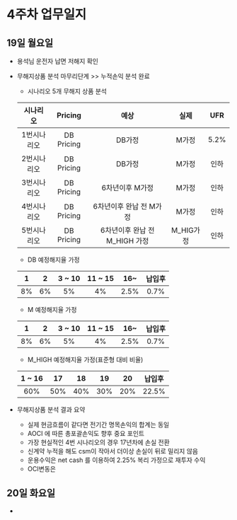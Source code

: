 # 4주차 업무일지

## 19일 월요일

*  용석님 운전자 납면 저해지 확인
*  무해지상품 분석 마무리단계 >> 누적손익 분석 완료
    - 시나리오 5개 무해지 상품  분석

	| 시나리오 | Pricing | 예상 | 실제 | UFR |
	|:--:|:--:|:--:|:--:|:--:|
	| 1번시나리오 | DB Pricing | DB가정 | M가정 | 5.2% |
	| 2번시나리오 | DB Pricing | DB가정 | M가정 | 인하 |
	| 3번시나리오 | DB Pricing | 6차년이후 M가정   | M가정 | 인하 |
	| 4번시나리오 | DB Pricing | 6차년이후 완납 전 M가정  | M가정 | 인하 |
	| 5번시나리오 | DB Pricing | 6차년이후 완납 전 M_HIGH 가정   | M_HIG가정 | 인하 |

    - DB 예정해지율 가정
   
	| 1 | 2 | 3 ~ 10 | 11 ~ 15 | 16~ | 납입후 |
	|:--:|:--:|:--:|:--:|:--:|:--:|
	| 8% | 6% | 5% | 4% | 2.5% | 0.7% |

    - M 예정해지율 가정
    
	| 1 | 2 | 3 ~ 10 | 11 ~ 15 | 16~ | 납입후 |
	|:--:|:--:|:--:|:--:|:--:|:--:|
	| 8% | 6% | 5% | 4% | 2.5% | 0.7% |

    - M_HIGH  예정해지율 가정(표준형 대비 비율)

	| 1 ~ 16 | 17 | 18 | 19 | 20 | 납입후 |
	|:--:|:--:|:--:|:--:|:--:|:--:|
	| 60% | 50% | 40% | 30% | 20% | 22.5% |

*  무해지상품 분석 결과 요약
	-  실제 현금흐름이 같다면 전기간 명목손익의 합계는 동일
	-  AOCI 에 따른 총포괄손익도 향후 중요 포인트
	-  가장 현실적인 4번 시나리오의 경우 17년차에 손실 전환
	-  신계약 누적을 해도 csm이 작아서 더이상 손실이 뒤로 밀리지 않음
	-  운용수익은 net cash 를 이용하여 2.25% 복리 가정으로 재투자 수익
	-  OCI변동은
 
## 20일 화요일

* 
<!--stackedit_data:
eyJoaXN0b3J5IjpbLTg4MTY5MzUyNywtNDAwNDQzMTg4LC0xOD
Y4ODc1MjA2LC0xNzU5MjM5NzQsMjAyMTI0NDQ0NiwxMDQ0OTky
ODUsLTEzNzE3NjQ0MDAsMTY5ODgwNDc4Ml19
-->